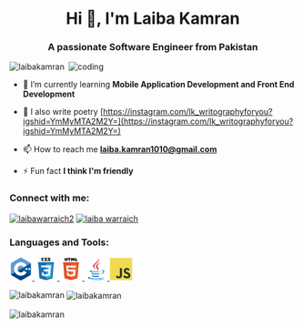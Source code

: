 <h1 align="center">Hi 👋, I'm Laiba Kamran</h1>
<h3 align="center">A passionate Software Engineer from Pakistan</h3>
<img align="right" alt="coding" width="400" src="![image](https://user-images.githubusercontent.com/103870561/227264955-5317f3a2-0d02-4576-b236-dddf02a30684.png)
"> 

<p align="left"> <img src="https://komarev.com/ghpvc/?username=laibakamran&label=Profile%20views&color=0e75b6&style=flat" alt="laibakamran" /> </p>

- 🌱 I’m currently learning **Mobile Application Development and Front End Development**

- 📝 I also write poetry [https://instagram.com/lk_writographyforyou?igshid=YmMyMTA2M2Y=](https://instagram.com/lk_writographyforyou?igshid=YmMyMTA2M2Y=)

- 📫 How to reach me **laiba.kamran1010@gmail.com**

- ⚡ Fun fact **I think I'm friendly**

<h3 align="left">Connect with me:</h3>
<p align="left">
<a href="https://twitter.com/laibawarraich2" target="blank"><img align="center" src="https://raw.githubusercontent.com/rahuldkjain/github-profile-readme-generator/master/src/images/icons/Social/twitter.svg" alt="laibawarraich2" height="30" width="40" /></a>
<a href="https://linkedin.com/in/laiba warraich" target="blank"><img align="center" src="https://raw.githubusercontent.com/rahuldkjain/github-profile-readme-generator/master/src/images/icons/Social/linked-in-alt.svg" alt="laiba warraich" height="30" width="40" /></a>
</p>

<h3 align="left">Languages and Tools:</h3>
<p align="left"> <a href="https://www.w3schools.com/cpp/" target="_blank" rel="noreferrer"> <img src="https://raw.githubusercontent.com/devicons/devicon/master/icons/cplusplus/cplusplus-original.svg" alt="cplusplus" width="40" height="40"/> </a> <a href="https://www.w3schools.com/css/" target="_blank" rel="noreferrer"> <img src="https://raw.githubusercontent.com/devicons/devicon/master/icons/css3/css3-original-wordmark.svg" alt="css3" width="40" height="40"/> </a> <a href="https://www.w3.org/html/" target="_blank" rel="noreferrer"> <img src="https://raw.githubusercontent.com/devicons/devicon/master/icons/html5/html5-original-wordmark.svg" alt="html5" width="40" height="40"/> </a> <a href="https://www.java.com" target="_blank" rel="noreferrer"> <img src="https://raw.githubusercontent.com/devicons/devicon/master/icons/java/java-original.svg" alt="java" width="40" height="40"/> </a> <a href="https://developer.mozilla.org/en-US/docs/Web/JavaScript" target="_blank" rel="noreferrer"> <img src="https://raw.githubusercontent.com/devicons/devicon/master/icons/javascript/javascript-original.svg" alt="javascript" width="40" height="40"/> </a> </p>

<p><img align="left" src="https://github-readme-stats.vercel.app/api/top-langs?username=laibakamran&show_icons=true&locale=en&layout=compact" alt="laibakamran" /></p>

<p>&nbsp;<img align="center" src="https://github-readme-stats.vercel.app/api?username=laibakamran&show_icons=true&locale=en" alt="laibakamran" /></p>

<p><img align="center" src="https://github-readme-streak-stats.herokuapp.com/?user=laibakamran&" alt="laibakamran" /></p>
